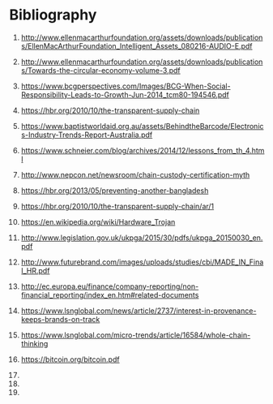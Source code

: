 # Bibliography

1. http://www.ellenmacarthurfoundation.org/assets/downloads/publications/EllenMacArthurFoundation_Intelligent_Assets_080216-AUDIO-E.pdf

2. http://www.ellenmacarthurfoundation.org/assets/downloads/publications/Towards-the-circular-economy-volume-3.pdf

3. https://www.bcgperspectives.com/Images/BCG-When-Social-Responsibility-Leads-to-Growth-Jun-2014_tcm80-194546.pdf

4. https://hbr.org/2010/10/the-transparent-supply-chain

5. https://www.baptistworldaid.org.au/assets/BehindtheBarcode/Electronics-Industry-Trends-Report-Australia.pdf

6. https://www.schneier.com/blog/archives/2014/12/lessons_from_th_4.html

7. http://www.nepcon.net/newsroom/chain-custody-certification-myth

8. https://hbr.org/2013/05/preventing-another-bangladesh

9. https://hbr.org/2010/10/the-transparent-supply-chain/ar/1

10. https://en.wikipedia.org/wiki/Hardware_Trojan

11. http://www.legislation.gov.uk/ukpga/2015/30/pdfs/ukpga_20150030_en.pdf

12. http://www.futurebrand.com/images/uploads/studies/cbi/MADE_IN_Final_HR.pdf

13. http://ec.europa.eu/finance/company-reporting/non-financial_reporting/index_en.htm#related-documents 

14. https://www.lsnglobal.com/news/article/2737/interest-in-provenance-keeps-brands-on-track

15. https://www.lsnglobal.com/micro-trends/article/16584/whole-chain-thinking

16. https://bitcoin.org/bitcoin.pdf

17. 

18.

19.


